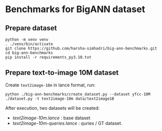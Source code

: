 # Benchmarks for BigANN dataset

## Prepare dataset

```
python -m venv venv
. ./venv/bin/activate
git clone https://github.com/harsha-simhadri/big-ann-benchmarks.git
cd big-ann-benchmarks
pip install -r requirements_py3.10.txt
```

## Prepare text-to-image 10M dataset

Create `text2image-10m` in lance format, run:

```
python ./big-ann-benchmarks/create_dataset.py --dataset yfcc-10M
./dataset.py -t text2image-10m data/text2image1B
```

After execution, two datasets will be created:

- *text2image-10m.lance* : base dataset
- *text2image-10m-queries.lance* : quries / GT dataset.


